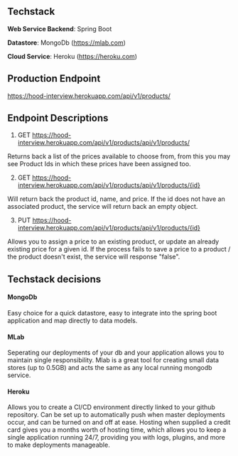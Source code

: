 ## Techstack
**Web Service Backend**: Spring Boot

**Datastore**: MongoDb (https://mlab.com)

**Cloud Service**: Heroku (https://heroku.com)

## Production Endpoint
https://hood-interview.herokuapp.com/api/v1/products/

## Endpoint Descriptions

1) GET https://hood-interview.herokuapp.com/api/v1/products/api/v1/products/

Returns back a list of the prices available to choose from, from this you may see Product Ids in which these prices have been assigned too.

2) GET https://hood-interview.herokuapp.com/api/v1/products/api/v1/products/{id}

Will return back the product id, name, and price. If the id does not have an associated product, the service will return back an empty object.

3) PUT https://hood-interview.herokuapp.com/api/v1/products/api/v1/products/{id}

Allows you to assign a price to an existing product, or update an already existing price for a given id.
If the process fails to save a price to a product / the product doesn't exist, the service will response "false".

## Techstack decisions
#### MongoDb
Easy choice for a quick datastore, easy to integrate into the spring boot application and map directly to data models.

#### MLab
Seperating our deployments of your db and your application allows you to maintain single responsibility. Mlab is a great tool for creating
small data stores (up to 0.5GB) and acts the same as any local running mongodb service.

#### Heroku
Allows you to create a CI/CD environment directly linked to your github repository. Can be set up to automatically push when master deployments
occur, and can be turned on and off at ease. Hosting when supplied a credit card gives you a months worth of hosting time, which allows you
to keep a single application running 24/7, providing you with logs, plugins, and more to make deployments manageable.
